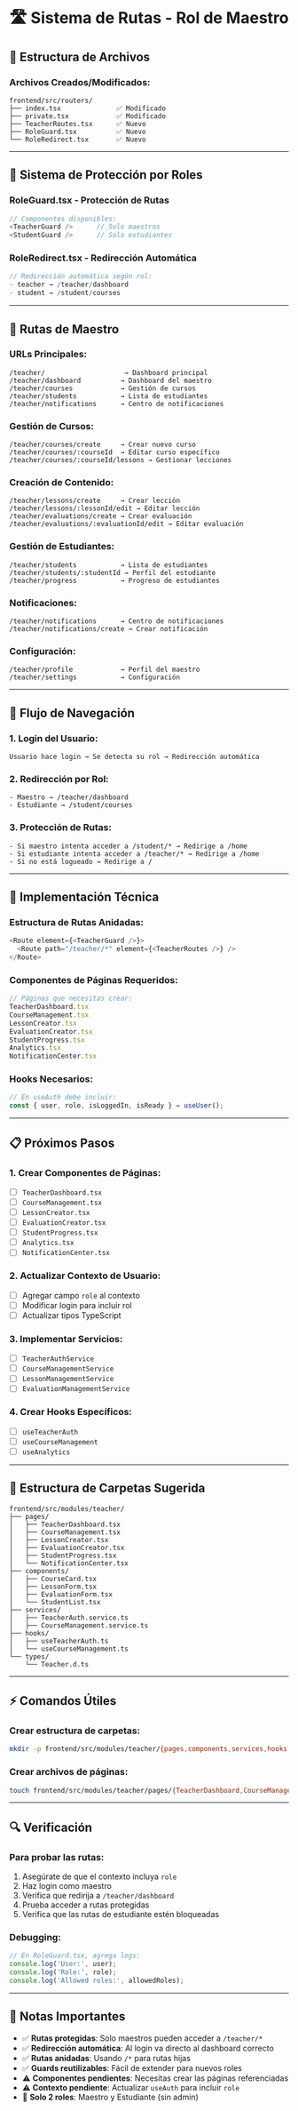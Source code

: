 # 🛣️ Sistema de Rutas - Rol de Maestro

## 📁 Estructura de Archivos

### Archivos Creados/Modificados:
```
frontend/src/routers/
├── index.tsx              ✅ Modificado
├── private.tsx            ✅ Modificado
├── TeacherRoutes.tsx      ✅ Nuevo
├── RoleGuard.tsx          ✅ Nuevo
└── RoleRedirect.tsx       ✅ Nuevo
```

---

## 🔐 Sistema de Protección por Roles

### **RoleGuard.tsx** - Protección de Rutas
```typescript
// Componentes disponibles:
<TeacherGuard />      // Solo maestros
<StudentGuard />      // Solo estudiantes
```

### **RoleRedirect.tsx** - Redirección Automática
```typescript
// Redirección automática según rol:
- teacher → /teacher/dashboard
- student → /student/courses
```

---

## 🎯 Rutas de Maestro

### **URLs Principales:**
```
/teacher/                    → Dashboard principal
/teacher/dashboard          → Dashboard del maestro
/teacher/courses            → Gestión de cursos
/teacher/students           → Lista de estudiantes
/teacher/notifications      → Centro de notificaciones
```

### **Gestión de Cursos:**
```
/teacher/courses/create     → Crear nuevo curso
/teacher/courses/:courseId  → Editar curso específico
/teacher/courses/:courseId/lessons → Gestionar lecciones
```

### **Creación de Contenido:**
```
/teacher/lessons/create     → Crear lección
/teacher/lessons/:lessonId/edit → Editar lección
/teacher/evaluations/create → Crear evaluación
/teacher/evaluations/:evaluationId/edit → Editar evaluación
```

### **Gestión de Estudiantes:**
```
/teacher/students           → Lista de estudiantes
/teacher/students/:studentId → Perfil del estudiante
/teacher/progress           → Progreso de estudiantes
```
### **Notificaciones:**
```
/teacher/notifications      → Centro de notificaciones
/teacher/notifications/create → Crear notificación
```

### **Configuración:**
```
/teacher/profile            → Perfil del maestro
/teacher/settings           → Configuración
```

---

## 🚀 Flujo de Navegación

### **1. Login del Usuario:**
```
Usuario hace login → Se detecta su rol → Redirección automática
```

### **2. Redirección por Rol:**
```
- Maestro → /teacher/dashboard
- Estudiante → /student/courses
```

### **3. Protección de Rutas:**
```
- Si maestro intenta acceder a /student/* → Redirige a /home
- Si estudiante intenta acceder a /teacher/* → Redirige a /home
- Si no está logueado → Redirige a /
```

---

## 🔧 Implementación Técnica

### **Estructura de Rutas Anidadas:**
```typescript
<Route element={<TeacherGuard />}>
  <Route path="/teacher/*" element={<TeacherRoutes />} />
</Route>
```

### **Componentes de Páginas Requeridos:**
```typescript
// Páginas que necesitas crear:
TeacherDashboard.tsx
CourseManagement.tsx
LessonCreator.tsx
EvaluationCreator.tsx
StudentProgress.tsx
Analytics.tsx
NotificationCenter.tsx
```

### **Hooks Necesarios:**
```typescript
// En useAuth debe incluir:
const { user, role, isLoggedIn, isReady } = useUser();
```

---

## 📋 Próximos Pasos

### **1. Crear Componentes de Páginas:**
- [ ] `TeacherDashboard.tsx`
- [ ] `CourseManagement.tsx`
- [ ] `LessonCreator.tsx`
- [ ] `EvaluationCreator.tsx`
- [ ] `StudentProgress.tsx`
- [ ] `Analytics.tsx`
- [ ] `NotificationCenter.tsx`

### **2. Actualizar Contexto de Usuario:**
- [ ] Agregar campo `role` al contexto
- [ ] Modificar login para incluir rol
- [ ] Actualizar tipos TypeScript

### **3. Implementar Servicios:**
- [ ] `TeacherAuthService`
- [ ] `CourseManagementService`
- [ ] `LessonManagementService`
- [ ] `EvaluationManagementService`

### **4. Crear Hooks Específicos:**
- [ ] `useTeacherAuth`
- [ ] `useCourseManagement`
- [ ] `useAnalytics`

---

## 🎨 Estructura de Carpetas Sugerida

```
frontend/src/modules/teacher/
├── pages/
│   ├── TeacherDashboard.tsx
│   ├── CourseManagement.tsx
│   ├── LessonCreator.tsx
│   ├── EvaluationCreator.tsx
│   ├── StudentProgress.tsx
│   └── NotificationCenter.tsx
├── components/
│   ├── CourseCard.tsx
│   ├── LessonForm.tsx
│   ├── EvaluationForm.tsx
│   └── StudentList.tsx
├── services/
│   ├── TeacherAuth.service.ts
│   ├── CourseManagement.service.ts
├── hooks/
│   ├── useTeacherAuth.ts
│   └── useCourseManagement.ts
└── types/
    └── Teacher.d.ts
```

---

## ⚡ Comandos Útiles

### **Crear estructura de carpetas:**
```bash
mkdir -p frontend/src/modules/teacher/{pages,components,services,hooks,types}
```

### **Crear archivos de páginas:**
```bash
touch frontend/src/modules/teacher/pages/{TeacherDashboard,CourseManagement,LessonCreator,EvaluationCreator,StudentProgress,Analytics,NotificationCenter}.tsx
```

---

## 🔍 Verificación

### **Para probar las rutas:**
1. Asegúrate de que el contexto incluya `role`
2. Haz login como maestro
3. Verifica que redirija a `/teacher/dashboard`
4. Prueba acceder a rutas protegidas
5. Verifica que las rutas de estudiante estén bloqueadas

### **Debugging:**
```typescript
// En RoleGuard.tsx, agrega logs:
console.log('User:', user);
console.log('Role:', role);
console.log('Allowed roles:', allowedRoles);
```

---

## 📝 Notas Importantes

- ✅ **Rutas protegidas**: Solo maestros pueden acceder a `/teacher/*`
- ✅ **Redirección automática**: Al login va directo al dashboard correcto
- ✅ **Rutas anidadas**: Usando `/*` para rutas hijas
- ✅ **Guards reutilizables**: Fácil de extender para nuevos roles
- ⚠️ **Componentes pendientes**: Necesitas crear las páginas referenciadas
- ⚠️ **Contexto pendiente**: Actualizar `useAuth` para incluir `role`
- 🎯 **Solo 2 roles**: Maestro y Estudiante (sin admin)
